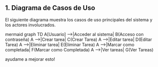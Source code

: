 ## 1. Diagrama de Casos de Uso

El siguiente diagrama muestra los casos de uso principales del sistema y los actores involucrados.

mermaid
graph TD
    A[Usuario] -->|Acceder al sistema| B(Acceso con contraseña)
    A -->|Crear tarea| C(Crear Tarea)
    A -->|Editar tarea| D(Editar Tarea)
    A -->|Eliminar tarea| E(Eliminar Tarea)
    A -->|Marcar como completada| F(Marcar como Completada)
    A -->|Ver tareas| G(Ver Tareas)

ayudame a mejorar esto!
